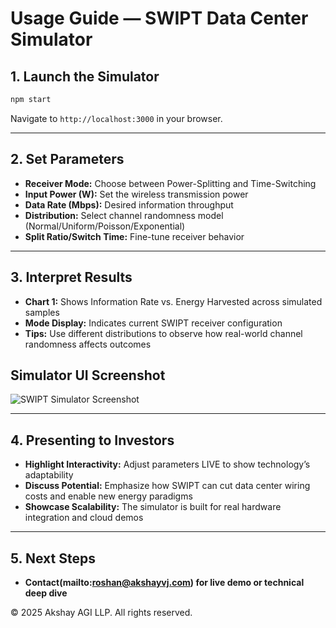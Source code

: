 # Usage Guide — SWIPT Data Center Simulator

## 1. Launch the Simulator

```bash
npm start
```

Navigate to `http://localhost:3000` in your browser.

---

## 2. Set Parameters

- **Receiver Mode:** Choose between Power-Splitting and Time-Switching
- **Input Power (W):** Set the wireless transmission power
- **Data Rate (Mbps):** Desired information throughput
- **Distribution:** Select channel randomness model (Normal/Uniform/Poisson/Exponential)
- **Split Ratio/Switch Time:** Fine-tune receiver behavior

---

## 3. Interpret Results

- **Chart 1:** Shows Information Rate vs. Energy Harvested across simulated samples
- **Mode Display:** Indicates current SWIPT receiver configuration
- **Tips:** Use different distributions to observe how real-world channel randomness affects outcomes

## Simulator UI Screenshot

![SWIPT Simulator Screenshot](screenshot.png)

---

## 4. Presenting to Investors

- **Highlight Interactivity:** Adjust parameters LIVE to show technology’s adaptability
- **Discuss Potential:** Emphasize how SWIPT can cut data center wiring costs and enable new energy paradigms
- **Showcase Scalability:** The simulator is built for real hardware integration and cloud demos

---

## 5. Next Steps

- **Contact(mailto:roshan@akshayvj.com) for live demo or technical deep dive**

&copy; 2025 Akshay AGI LLP. All rights reserved.
